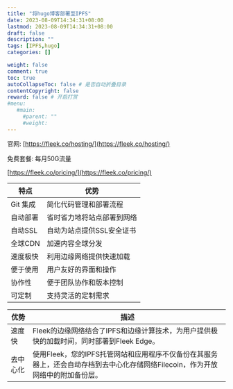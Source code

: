 ```yaml
---
title: "将hugo博客部署至IPFS"
date: 2023-08-09T14:34:31+08:00
lastmod: 2023-08-09T14:34:31+08:00
draft: false
description: ""
tags: [IPFS,hugo]
categories: []

weight: false
comment: true
toc: true
autoCollapseToc: false # 是否自动折叠目录
contentCopyright: false
reward: false # 开启打赏
#menu:
   #main:
     #parent: ""
     #weight:
---
```


官网: [https://fleek.co/hosting/](https://fleek.co/hosting/)


免费套餐: 每月50G流量

[https://fleek.co/pricing/](https://fleek.co/pricing/)

| 特点       | 优势                       |
|------------|----------------------------|
| Git 集成   | 简化代码管理和部署流程     |
| 自动部署   | 省时省力地将站点部署到网络 |
| 自动SSL    | 自动为站点提供SSL安全证书  |
| 全球CDN    | 加速内容全球分发           |
| 速度极快   | 利用边缘网络提供快速加载   |
| 便于使用   | 用户友好的界面和操作       |
| 协作性     | 便于团队协作和版本控制     |
| 可定制     | 支持灵活的定制需求         |

| 优势       | 描述                                                                                                                                      |
|------------|-------------------------------------------------------------------------------------------------------------------------------------------|
| 速度快     | Fleek的边缘网络结合了IPFS和边缘计算技术，为用户提供极快的加载时间，同时部署到Fleek Edge。                                              |
| 去中心化   | 使用Fleek，您的IPFS托管网站和应用程序不仅备份在其服务器上，还会自动存档到去中心化存储网络Filecoin，作为开放网络中的附加备份层。      |



